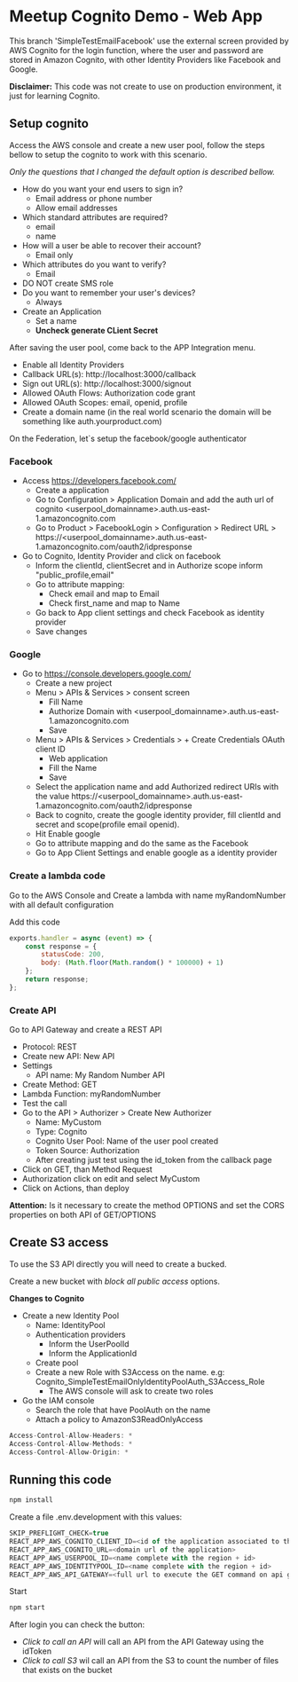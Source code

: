 # Meetup Cognito Demo - Web App

This branch 'SimpleTestEmailFacebook' use the external screen provided by AWS Cognito for the login function, where the user and password are stored in Amazon Cognito, with other Identity Providers like Facebook and Google.

**Disclaimer:** This code was not create to use on production environment, it just for learning Cognito.

## Setup cognito

Access the AWS console and create a new user pool, follow the steps bellow to setup the cognito to work with this scenario.

*Only the questions that I changed the default option is described bellow.*

- How do you want your end users to sign in?
  - Email address or phone number
  - Allow email addresses
- Which standard attributes are required?
  - email
  - name
- How will a user be able to recover their account?
  - Email only
- Which attributes do you want to verify?
  - Email
- DO NOT create SMS role
- Do you want to remember your user's devices?
  - Always
- Create an Application
  - Set a name
  - **Uncheck generate CLient Secret**

After saving the user pool, come back to the APP Integration menu.

- Enable all Identity Providers
- Callback URL(s): http://localhost:3000/callback
- Sign out URL(s): http://localhost:3000/signout
- Allowed OAuth Flows: Authorization code grant
- Allowed OAuth Scopes: email, openid, profile
- Create a domain name (in the real world scenario the domain will be something like auth.yourproduct.com)

On the Federation, let`s setup the facebook/google authenticator

### Facebook
- Access https://developers.facebook.com/
  - Create a application
  - Go to Configuration > Application Domain and add the auth url of cognito <userpool_domainname>.auth.us-east-1.amazoncognito.com
  - Go to Product > FacebookLogin > Configuration > Redirect URL > https://<userpool_domainname>.auth.us-east-1.amazoncognito.com/oauth2/idpresponse
- Go to Cognito, Identity Provider and click on facebook
  - Inform the clientId, clientSecret and in Authorize scope inform "public_profile,email"
  - Go to attribute mapping:
    - Check email and map to Email
    - Check first_name and map to Name
  - Go back to App client settings and check Facebook as identity provider
  - Save changes

### Google

- Go to https://console.developers.google.com/
  - Create a new project
  - Menu > APIs & Services > consent screen
    - Fill Name 
    - Authorize Domain with <userpool_domainname>.auth.us-east-1.amazoncognito.com
    - Save
  - Menu > APIs & Services > Credentials > + Create Credentials OAuth client ID
    - Web application
    - Fill the Name
    - Save
  - Select the application name and add Authorized redirect URIs with the value https://<userpool_domainname>.auth.us-east-1.amazoncognito.com/oauth2/idpresponse
  - Back to cognito, create the google identity provider, fill clientId and secret and scope(profile email openid).
  - Hit Enable google
  - Go to attribute mapping and do the same as the Facebook
  - Go to App Client Settings and enable google as a identity provider

### Create a lambda code

Go to the AWS Console and Create a lambda with name myRandomNumber with all default configuration

Add this code
```javascript
exports.handler = async (event) => {
    const response = {
        statusCode: 200,
        body: (Math.floor(Math.random() * 100000) + 1)
    };
    return response;
};
```

### Create API

Go to API Gateway and create a REST API

- Protocol: REST
- Create new API: New API
- Settings
  - API name: My Random Number API
- Create Method: GET
- Lambda Function: myRandomNumber
- Test the call
- Go to the API > Authorizer > Create New Authorizer
  - Name: MyCustom
  - Type: Cognito
  - Cognito User Pool: Name of the user pool created
  - Token Source: Authorization
  - After creating just test using the id_token from the callback page
- Click on GET, than Method Request
- Authorization click on edit and select MyCustom
- Click on Actions, than deploy

**Attention:** Is it necessary to create the method OPTIONS and set the CORS properties on both API of GET/OPTIONS

## Create S3 access

To use the S3 API directly you will need to create a bucked.

Create a new bucket with *block all public access* options.

**Changes to Cognito**

- Create a new Identity Pool
  - Name: <samenameofuserpoll>IdentityPool
  - Authentication providers
    - Inform the UserPoolId
    - Inform the ApplicationId
  - Create pool
  - Create a new Role with S3Access on the name. e.g: Cognito_SimpleTestEmailOnlyIdentityPoolAuth_S3Access_Role
    - The AWS console will ask to create two roles
- Go the IAM console
  - Search the role that have PoolAuth on the name
  - Attach a policy to AmazonS3ReadOnlyAccess

```javascript
Access-Control-Allow-Headers: *
Access-Control-Allow-Methods: *
Access-Control-Allow-Origin: *
```

## Running this code

```javascript
npm install
```

Create a file .env.development with this values:

```javascript
SKIP_PREFLIGHT_CHECK=true
REACT_APP_AWS_COGNITO_CLIENT_ID=<id of the application associated to the user pool>
REACT_APP_AWS_COGNITO_URL=<domain url of the application>
REACT_APP_AWS_USERPOOL_ID=<name complete with the region + id>
REACT_APP_AWS_IDENTITYPOOL_ID=<name complete with the region + id>
REACT_APP_AWS_API_GATEWAY=<full url to execute the GET command on api gateway>
```

Start

```javascript
npm start
```

After login you can check the button:

- *Click to call an API* will call an API from the API Gateway using the idToken
- *Click to call S3* wil call an API from the S3 to count the number of files that exists on the bucket
